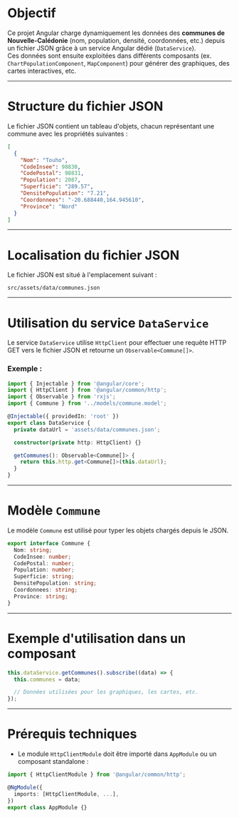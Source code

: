 # Objectif

Ce projet Angular charge dynamiquement les données des **communes de Nouvelle-Calédonie** (nom, population, densité, coordonnées, etc.) depuis un fichier JSON grâce à un service Angular dédié (`DataService`).\
Ces données sont ensuite exploitées dans différents composants (ex. `ChartPopulationComponent`, `MapComponent`) pour générer des graphiques, des cartes interactives, etc.

---

# Structure du fichier JSON

Le fichier JSON contient un tableau d'objets, chacun représentant une commune avec les propriétés suivantes :

```json
[
  {
    "Nom": "Touho",
    "CodeInsee": 98830,
    "CodePostal": 98831,
    "Population": 2087,
    "Superficie": "289.57",
    "DensitePopulation": "7.21",
    "Coordonnees": "-20.688440,164.945610",
    "Province": "Nord"
  }
]
```

---

# Localisation du fichier JSON

Le fichier JSON est situé à l'emplacement suivant :

```
src/assets/data/communes.json
```

---

# Utilisation du service `DataService`

Le service `DataService` utilise `HttpClient` pour effectuer une requête HTTP GET vers le fichier JSON et retourne un `Observable<Commune[]>`.

### Exemple :

```ts
import { Injectable } from '@angular/core';
import { HttpClient } from '@angular/common/http';
import { Observable } from 'rxjs';
import { Commune } from '../models/commune.model';

@Injectable({ providedIn: 'root' })
export class DataService {
  private dataUrl = 'assets/data/communes.json';

  constructor(private http: HttpClient) {}

  getCommunes(): Observable<Commune[]> {
    return this.http.get<Commune[]>(this.dataUrl);
  }
}
```

---

# Modèle `Commune`

Le modèle `Commune` est utilisé pour typer les objets chargés depuis le JSON.

```ts
export interface Commune {
  Nom: string;
  CodeInsee: number;
  CodePostal: number;
  Population: number;
  Superficie: string;
  DensitePopulation: string;
  Coordonnees: string;
  Province: string;
}
```

---

# Exemple d'utilisation dans un composant

```ts
this.dataService.getCommunes().subscribe((data) => {
  this.communes = data;

  // Données utilisées pour les graphiques, les cartes, etc.
});
```

---

# Prérequis techniques

- Le module `HttpClientModule` doit être importé dans  `AppModule` ou un composant standalone :

```ts
import { HttpClientModule } from '@angular/common/http';

@NgModule({
  imports: [HttpClientModule, ...],
})
export class AppModule {}
```

